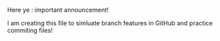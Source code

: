 Here ye : important announcement!

  I am creating this file to simluate branch features in GitHub and practice commiting files!
